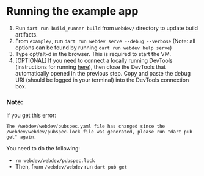 # Running the example app

1. Run `dart run build_runner build` from `webdev/` directory to update build
   artifacts.
1. From `example/`, run `dart run webdev serve --debug --verbose` (Note: all
   options can be found by running `dart run webdev help serve`)
1. Type opt/alt-d in the browser. This is required to start the VM.
1. \[OPTIONAL\] If you need to connect a locally running DevTools (instructions
   for running
   [here](https://github.com/flutter/devtools/blob/master/CONTRIBUTING.md)),
   then close the DevTools that automatically opened in the previous step. Copy
   and paste the debug URI (should be logged in your terminal) into the DevTools
   connection box.

### Note:

If you get this error:

`The /webdev/webdev/pubspec.yaml file has changed since the /webdev/webdev/pubspec.lock file was generated, please run "dart pub get" again.`

You need to do the following:

- `rm webdev/webdev/pubspec.lock`
- Then, from `/webdev/webdev` run `dart pub get`
